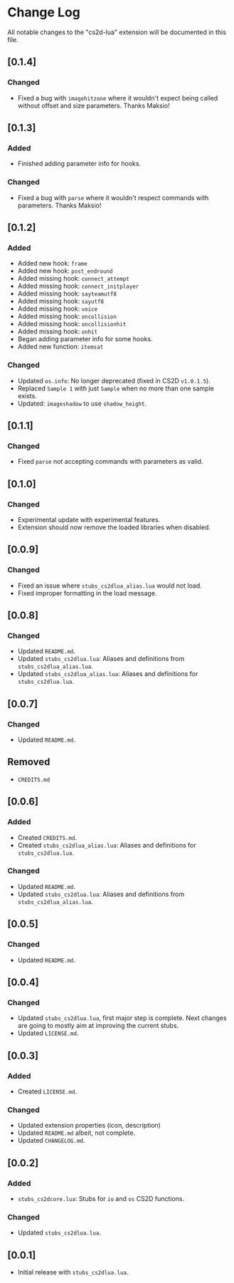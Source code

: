 # Change Log

All notable changes to the "cs2d-lua" extension will be documented in this file.

## [0.1.4]

### Changed

-    Fixed a bug with `imagehitzone` where it wouldn't expect being called without offset and size parameters. Thanks Maksio!

## [0.1.3]

### Added

-    Finished adding parameter info for hooks.

### Changed

-    Fixed a bug with `parse` where it wouldn't respect commands with parameters. Thanks Maksio!

## [0.1.2]

### Added

-    Added new hook: `frame`
-    Added new hook: `post_endround`
-    Added missing hook: `connect_attempt`
-    Added missing hook: `connect_initplayer`
-    Added missing hook: `sayteamutf8`
-    Added missing hook: `sayutf8`
-    Added missing hook: `voice`
-    Added missing hook: `oncollision`
-    Added missing hook: `oncollisionhit`
-    Added missing hook: `onhit`
-    Began adding parameter info for some hooks.
-    Added new function: `itemsat`

### Changed

-    Updated `os.info`: No longer deprecated (fixed in CS2D `v1.0.1.5`).
-    Replaced `Sample 1` with just `Sample` when no more than one sample exists.
-    Updated: `imageshadow` to use `shadow_height`.

## [0.1.1]

### Changed

-    Fixed `parse` not accepting commands with parameters as valid.

## [0.1.0]

### Changed

-    Experimental update with experimental features.
-    Extension should now remove the loaded libraries when disabled.

## [0.0.9]

### Changed

-    Fixed an issue where `stubs_cs2dlua_alias.lua` would not load.
-    Fixed improper formatting in the load message.

## [0.0.8]

### Changed

-    Updated `README.md`.
-    Updated `stubs_cs2dlua.lua`: Aliases and definitions from `stubs_cs2dlua_alias.lua`.
-    Updated `stubs_cs2dlua_alias.lua`: Aliases and definitions for `stubs_cs2dlua.lua`.

## [0.0.7]

### Changed

-    Updated `README.md`.

## Removed

-    `CREDITS.md`

## [0.0.6]

### Added

-    Created `CREDITS.md`.
-    Created `stubs_cs2dlua_alias.lua`: Aliases and definitions for `stubs_cs2dlua.lua`.

### Changed

-    Updated `README.md`.
-    Updated `stubs_cs2dlua.lua`: Aliases and definitions from `stubs_cs2dlua_alias.lua`.

## [0.0.5]

### Changed

-    Updated `README.md`.

## [0.0.4]

### Changed

-    Updated `stubs_cs2dlua.lua`, first major step is complete. Next changes are going to mostly aim at improving the current stubs.
-    Updated `LICENSE.md`.

## [0.0.3]

### Added

-    Created `LICENSE.md`.

### Changed

-    Updated extension properties (icon, description)
-    Updated `README.md` albeit, not complete.
-    Updated `CHANGELOG.md`.

## [0.0.2]

### Added

-    `stubs_cs2dcore.lua`: Stubs for `io` and `os` CS2D functions.

### Changed

-    Updated `stubs_cs2dlua.lua`.

## [0.0.1]

-    Initial release with `stubs_cs2dlua.lua`.
